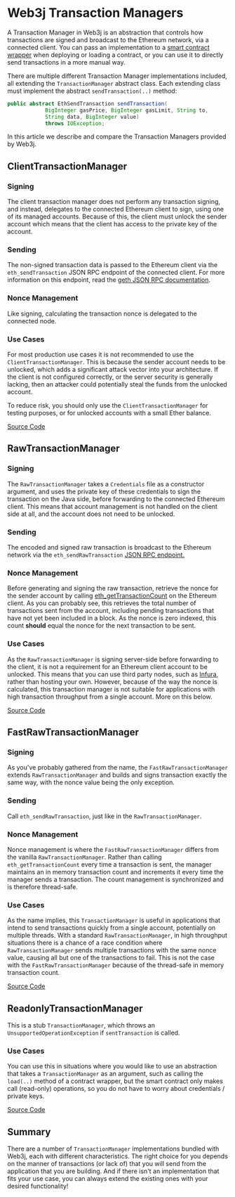 # Web3j Transaction Managers

A Transaction Manager in Web3j is an abstraction that controls how transactions are signed and broadcast to the Ethereum network, via a connected client.  You can pass an implementation to a [smart contract wrapper](http://LINK_TO_WRAPPER_ARTICLE) when deploying or loading a contract, or you can use it to directly send transactions in a more manual way.

There are multiple different Transaction Manager implementations included, all extending the `TransactionManager` abstract class.  Each extending class must implement the abstract `sendTransaction(..)` method:

```java
public abstract EthSendTransaction sendTransaction(
            BigInteger gasPrice, BigInteger gasLimit, String to,
            String data, BigInteger value)
            throws IOException;
```

In this article we describe and compare the Transaction Managers provided by Web3j.

## ClientTransactionManager

### Signing

The client transaction manager does not perform any transaction signing, and instead, delegates to the connected Ethereum client to sign, using one of its managed accounts.  Because of this, the client must unlock the sender account which means that the client has access to the private key of the account.

### Sending

The non-signed transaction data is passed to the Ethereum client via the `eth_sendTransaction` JSON RPC endpoint of the connected client.  For more information on this endpoint, read the [geth JSON RPC documentation](https://github.com/ethereum/wiki/wiki/JSON-RPC#eth_sendtransaction).

### Nonce Management

Like signing, calculating the transaction nonce is delegated to the connected node.

### Use Cases

For most production use cases it is not recommended to use the `ClientTransactionManager`.  This is because the sender account needs to be unlocked, which adds a significant attack vector into your architecture.  If the client is not configured correctly,  or the server security is generally lacking, then an attacker could potentially steal the funds from the unlocked account.

To reduce risk, you should only use the `ClientTransactionManager` for testing purposes, or for unlocked accounts with a small Ether balance.

[Source Code](https://github.com/web3j/web3j/blob/master/core/src/main/java/org/web3j/tx/ClientTransactionManager.java)

## RawTransactionManager

### Signing

The `RawTransactionManager` takes a `Credentials` file as a constructor argument, and uses the private key of these credentials to sign the transaction on the Java side, before forwarding to the connected Ethereum client.  This means that account management is not handled on the client side at all, and the account does not need to be unlocked.

### Sending

The encoded and signed raw transaction is broadcast to the Ethereum network via the `eth_sendRawTransaction` [JSON RPC endpoint.](https://github.com/ethereum/wiki/wiki/JSON-RPC#eth_sendrawtransaction)

### Nonce Management

Before generating and signing the raw transaction, retrieve the nonce for the sender account by calling [eth_getTransactionCount](https://github.com/ethereum/wiki/wiki/JSON-RPC#eth_gettransactioncount) on the Ethereum client.  As you can probably see, this retrieves the total number of transactions sent from the account, including pending transactions that have not yet been included in a block.  As the nonce is zero indexed, this count **should**  equal the nonce for the next transaction to be sent.

### Use Cases

As the `RawTransactionManager` is signing server-side before forwarding to the client, it is not a requirement for an Ethereum client account to be unlocked.  This means that you can use third party nodes, such as [Infura](https://infura.io/), rather than hosting your own.  However, because of the way the nonce is calculated, this transaction manager is not suitable for applications with high transaction throughput from a single account.  More on this below.

[Source Code](https://github.com/web3j/web3j/blob/master/core/src/main/java/org/web3j/tx/RawTransactionManager.java)

## FastRawTransactionManager

### Signing

As you've probably gathered from the name, the `FastRawTransactionManager` extends `RawTransactionManager` and builds and signs transaction exactly the same way, with the nonce value being the only exception.

### Sending

Call `eth_sendRawTransaction`, just like in the `RawTransactionManager`.

### Nonce Management

Nonce management is where the `FastRawTransactionManager` differs from the vanilla `RawTransactionManager`.  Rather than calling `eth_getTransactionCount` every time a transaction is sent, the manager maintains an in memory transaction count and increments it every time the manager sends a transaction.  The count management is synchronized and is therefore thread-safe.

### Use Cases

As the name implies, this `TransactionManager` is useful in applications that intend to send transactions quickly from a single account, potentially on multiple threads.  With a standard `RawTransactionManager`, in high throughput situations there is a chance of a race condition where `RawTransactionManager` sends multiple transactions with the same nonce value, causing all but one of the transactions to fail.  This is not the case with the `FastRawTransactionManager` because of the thread-safe in memory transaction count.

[Source Code](https://github.com/web3j/web3j/blob/master/core/src/main/java/org/web3j/tx/FastRawTransactionManager.java)

## ReadonlyTransactionManager

This is a stub `TransactionManager`, which throws an `UnsupportedOperationException` if `sentTransaction` is called.

### Use Cases

You can use this in situations where you would like to use an abstraction that takes a `TransactionManager` as an argument, such as calling the `load(..)` method of a contract wrapper, but the smart contract only makes call (read-only) operations, so you do not have to worry about credentials / private keys.

[Source Code](https://github.com/web3j/web3j/blob/master/core/src/main/java/org/web3j/tx/ReadonlyTransactionManager.java)

## Summary

There are a number of `TransactionManager` implementations bundled with Web3j, each with different characteristics.  The right choice for you depends on the manner of transactions (or lack of) that you will send from the application that you are building.  And if there isn't an implementation that fits your use case, you can always extend the existing ones with your desired functionality!
